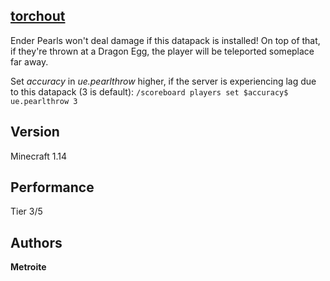 ## [torchout](https://minhaskamal.github.io/DownGit/#/home?url=https://github.com/Metroite/datapacks/tree/1.14/usefulender&rootDirectory=false)

Ender Pearls won't deal damage if this datapack is installed! On top of that, if they're thrown at a Dragon Egg, the player will be teleported someplace far away.

Set *$accuracy$* in *ue.pearlthrow* higher, if the server is experiencing lag due to this datapack (3 is default): `/scoreboard players set $accuracy$ ue.pearlthrow 3`

## Version

Minecraft 1.14

## Performance

Tier 3/5

## Authors

**Metroite**
